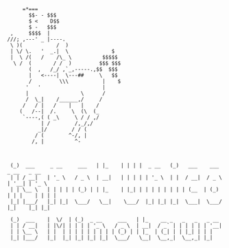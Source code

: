 
```
     =*===                                                                  
       $$- - $$$
       $ <    D$$
       $ -   $$$
 ,     $$$$  |
///; ,---' _ |----.
 \ )(           /  )
 | \/ \.   '  _.|  \              $
 |  \ /(   /    /\_ \          $$$$$
  \ /  (       / /  )         $$$ $$$
       (  ,   /_/ ,`_,-----.,$$  $$$
       |   <----|  \---##     \   $$
       /         \\\           |    $
      '   '                    |
      |                 \      /
      /  \_|    /______,/     /
     /   / |   /    |   |    /
    (   /--|  /.     \  (\  (_
     `----,( ( _\     \ / / ,/
           | /        /,_/,/
          _|/        / / (
         / (        ^-/, |
        /, |          ^-    
        
        
        
 (_)  ___     _ __     ___   | |_    | | | |  _ __   (_)   ___    ___    _ __   _ __         
 | | / __|   | '_ \   / _ \  | __|   | | | | | '_ \  | |  / __|  / _ \  | '__| | '_ \ 
 | | \__ \   | | | | | (_) | | |_    | |_| | | | | | | | | (__  | (_) | | |    | | | |
 |_| |___/   |_| |_|  \___/   \__|    \___/  |_| |_| |_|  \___|  \___/  |_|    |_| |_|

 (_)  ___    |  \/  | (_)  _ __     ___   | |_    __ _   _   _   _ __ 
 | | / __|   | |\/| | | | | '_ \   / _ \  | __|  / _` | | | | | | '__|
 | | \__ \   | |  | | | | | | | | | (_) | | |_  | (_| | | |_| | | |   
 |_| |___/   |_|  |_| |_| |_| |_|  \___/   \__|  \__,_|  \__,_| |_| 


```


<!--
**mrneurus/mrneurus** is a ✨ _special_ ✨ repository because its `README.md` (this file) appears on your GitHub profile.

Here are some ideas to get you started:

- 🔭 I’m currently working on ...
- 🌱 I’m currently learning ...
- 👯 I’m looking to collaborate on ...
- 🤔 I’m looking for help with ...
- 💬 Ask me about ...
- 📫 How to reach me: ...
- 😄 Pronouns: ...
- ⚡ Fun fact: ...
-->
